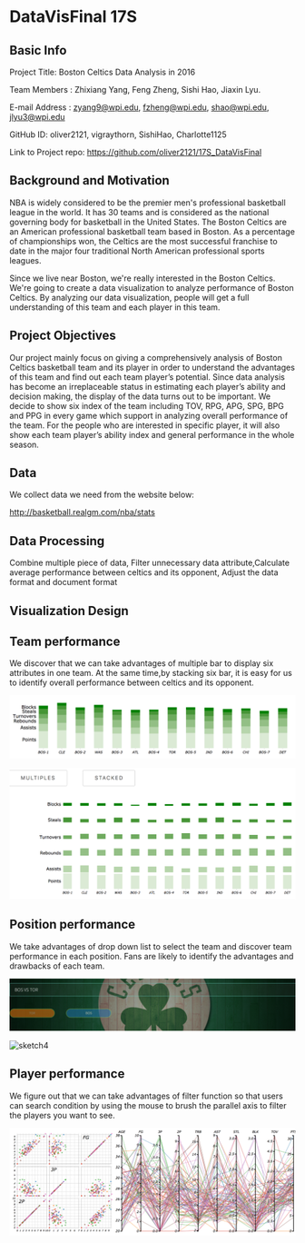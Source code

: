 
# DataVisFinal 17S

## Basic Info

Project Title: Boston Celtics Data Analysis in 2016

Team Members : Zhixiang Yang, Feng Zheng, Sishi Hao, Jiaxin Lyu.

E-mail Address : zyang9@wpi.edu, fzheng@wpi.edu, shao@wpi.edu, jlyu3@wpi.edu

GitHub ID: oliver2121, vigraythorn, SishiHao, Charlotte1125

Link to Project repo: https://github.com/oliver2121/17S_DataVisFinal

## Background and Motivation

NBA is widely considered to be the premier men's professional basketball league in the world. It has 30 teams and is considered as the national governing body for basketball in the United States. The Boston Celtics are an American professional basketball team based in Boston. As a percentage of championships won, the Celtics are the most successful franchise to date in the major four traditional North American professional sports leagues.

Since we live near Boston, we're really interested in the Boston Celtics. We're going to create a data visualization to analyze performance of Boston Celtics. By analyzing our data visualization, people will get a full understanding of this team and each player in this team.

## Project Objectives
Our project mainly focus on giving a comprehensively analysis of Boston Celtics basketball team and its player in order to understand the advantages of this team and find out each team player’s potential. Since data analysis has become an irreplaceable status in estimating each player’s ability and decision making, the display of the data turns out to be important. We decide to show six index of the team including TOV, RPG, APG, SPG, BPG and PPG in every game which support in analyzing overall performance of the team. For the people who are interested in specific player, it will also show each team player’s ability index and general performance in the whole season.

## Data

We collect data we need from the website below:

http://basketball.realgm.com/nba/stats

## Data Processing

Combine  multiple piece of data, Filter unnecessary data attribute,Calculate average performance between celtics and its opponent, Adjust the data format and document format  


## Visualization Design

## Team performance
We discover that we can take advantages of multiple bar to display six attributes in one team. At the same time,by stacking six bar, it is easy for us to identify overall performance between celtics and its opponent. 

![sketch1](img/8.png)


![sketch2](img/9.png)

## Position performance
We take advantages of drop down list to select the team and discover team performance in each position. Fans are likely to identify the advantages and drawbacks of each team.

![sketch3](img/6.png)


![sketch4](img/7.png)

## Player performance
We figure out that we can take advantages of filter function so that users can search condition by using the mouse to brush the parallel axis to filter the players you want to see.

![sketch4](img/5.png)



